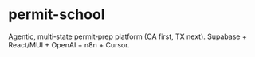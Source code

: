 # permit-school
Agentic, multi‑state permit‑prep platform (CA first, TX next). Supabase + React/MUI + OpenAI + n8n + Cursor.
